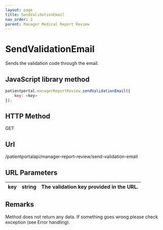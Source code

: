 ```yaml
---
layout: page
title: SendValidationEmail
nav_order: 2
parent: Manager Medical Report Review
---
```


# SendValidationEmail

Sends the validation code through the email.

## JavaScript library method

```javascript
patientportal.managerReportReview.sendValidationEmail({
    key: <key>
});
```

## HTTP Method

GET

## ****Url****

/patientportalapi/manager-report-review/send-validation-email

## URL Parameters

| key | string | The validation key provided in the URL. |
| --- | --- | --- |

## Remarks

Method does not return any data. If something goes wrong please check exception (see Error handling).
